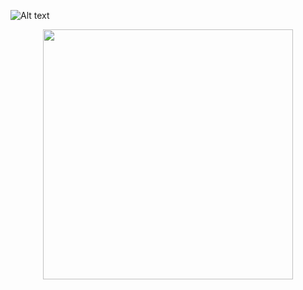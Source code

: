 ![Alt text](/relative/path/to/img.jpg?raw=true "Optional Title")


<div align="center">
    <img src="/screenshots/screen1.jpg" width="400px"</img> 
</div>